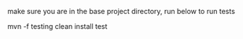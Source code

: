
make sure you are in the base project directory, run below to run tests

mvn -f testing clean install test
